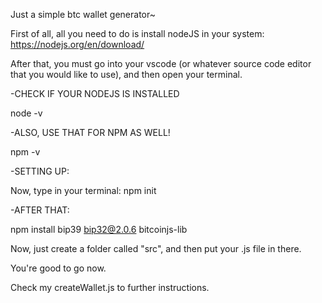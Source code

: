 Just a simple btc wallet generator~

First of all, all you need to do is install nodeJS in your system:
https://nodejs.org/en/download/

After that, you must go into your vscode (or whatever source code editor that you would like to use), and then open your terminal. 

-CHECK IF YOUR NODEJS IS INSTALLED

node -v 

-ALSO, USE THAT FOR NPM AS WELL!

npm -v 

-SETTING UP:

Now, type in your terminal: npm init 

-AFTER THAT: 

npm install bip39  bip32@2.0.6  bitcoinjs-lib

Now, just create a folder called "src", and then put your .js file in there. 

You're good to go now.

Check my createWallet.js to further instructions. 

